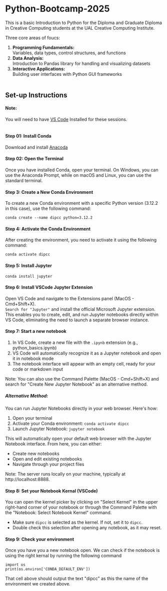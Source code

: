 # Python-Bootcamp-2025
This is a basic Introduction to Python for the Diploma and Graduate Diploma in Creative Computing students at the UAL Creative Computing Institute.

Three core areas of foucs:
1. <b>Programming Fundamentals:</b> <br>Variables, data types, control structures, and functions
2. <b>Data Analysis:</b> <br>Introduction to Pandas library for handling and visualizing datasets
3. <b>Interactive Applications:</b> <br>Building user interfaces with Python GUI frameworks
<br></br>

## Set-up Instructions 

#### Note: 
You will need to have [VS Code](https://code.visualstudio.com/download) Installed for these sessions. 
<br></br>
#### Step 01: Install Conda <br>
Download and install [Anacoda](https://www.anaconda.com/download/success)
<br>

#### Step 02: Open the Terminal
Once you have installed Conda, open your terminal. On Windows, you can use the Anaconda Prompt, while on macOS and Linux, you can use the standard terminal.

#### Step 3: Create a New Conda Environment 

To create a new Conda environment with a specific Python version (3.12.2 in this case), use the following command:

```
conda create --name dipcc python=3.12.2
```

<!-- Note: You can replace "dipcc" with the name you want for your environment, and replace 3.12.2 with the Python version you want to use. -->

#### Step 4: Activate the Conda Environment 

After creating the environment, you need to activate it using the following command:

```
conda activate dipcc
```

#### Step 5: Install Jupyter 

```
conda install jupyter 
```

#### Step 6: Install VSCode Jupyter Extension
Open VS Code and navigate to the Extensions panel (MacOS - Cmd+Shift+X).<br>```Search for "Jupyter"``` and install the official Microsoft Jupyter extension. This enables you to create, edit, and run Jupyter notebooks directly within VS Code, eliminating the need to launch a separate browser instance.

#### Step 7: Start a new notebook 
1. In VS Code, create a new file with the ```.ipynb``` extension (e.g., python_basics.ipynb)
2. VS Code will automatically recognize it as a Jupyter notebook and open it in notebook mode
3. The notebook interface will appear with an empty cell, ready for your code or markdown input <br>

Note: You can also use the Command Palette (MacOS - Cmd+Shift+X) and search for "Create New Jupyter Notebook" as an alternative method.

##### Alternative Method: 
You can run Jupyter Notebooks directly in your web browser. Here's how:
1. Open your terminal
2. Activate your Conda environment:
```conda activate dipcc```
3. Launch Jupyter Notebook:
```jupyter notebook```

This will automatically open your default web browser with the Jupyter Notebook interface. From here, you can either:
- Create new notebooks
- Open and edit existing notebooks
- Navigate through your project files

Note: The server runs locally on your machine, typically at http://localhost:8888.

#### Step 8: Set your Notebook Kernal (VSCode)

You can open the kernel picker by clicking on "Select Kernel" in the upper right-hand corner of your notebook or through the Command Palette with the "Notebook: Select Notebook Kernel" command.
- Make sure ```dipcc``` is selected as the kernel. If not, set it to ```dipcc```.
- Double check this selection after opening any notebook, as it may reset.


#### Step 9: Check your environment

Once you have you a new notebook open. We can check if the notebook is using the right kernal by running the following command 

```
import os
print(os.environ['CONDA_DEFAULT_ENV'])
```

That cell above should output the text "dipcc" as this the name of the environment we created above.